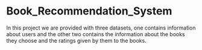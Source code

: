 # Book_Recommendation_System
In this project we are provided with three datasets, one contains information about users and the other two contains the information about the books they choose and the ratings given by them to the books. 

